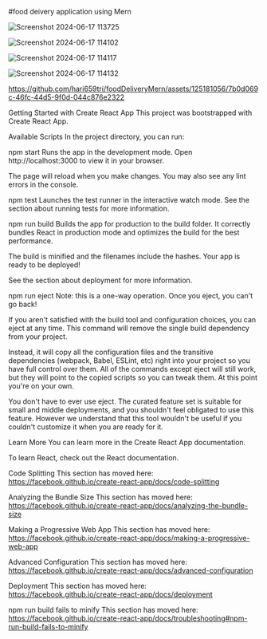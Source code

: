 #food deivery application using Mern
<div align='centre'> 


![Screenshot 2024-06-17 113725](https://github.com/hari659tri/foodDeliveryMern/assets/125181056/7d2a69d6-6edf-4d85-b2e2-e1e25ab5a2f7)

![Screenshot 2024-06-17 114102](https://github.com/hari659tri/foodDeliveryMern/assets/125181056/2f7cd228-4224-4bda-8e40-1d231c7f9a11)

![Screenshot 2024-06-17 114117](https://github.com/hari659tri/foodDeliveryMern/assets/125181056/2ae101ff-a409-4805-b4db-7ec69cd85572)

![Screenshot 2024-06-17 114132](https://github.com/hari659tri/foodDeliveryMern/assets/125181056/dc152380-a1c9-4555-a4bf-d96547499ba4)

https://github.com/hari659tri/foodDeliveryMern/assets/125181056/7b0d069c-46fc-44d5-9f0d-044c876e2322




</div>


Getting Started with Create React App
This project was bootstrapped with Create React App.

Available Scripts
In the project directory, you can run:

npm start
Runs the app in the development mode.
Open http://localhost:3000 to view it in your browser.

The page will reload when you make changes.
You may also see any lint errors in the console.

npm test
Launches the test runner in the interactive watch mode.
See the section about running tests for more information.

npm run build
Builds the app for production to the build folder.
It correctly bundles React in production mode and optimizes the build for the best performance.

The build is minified and the filenames include the hashes.
Your app is ready to be deployed!

See the section about deployment for more information.

npm run eject
Note: this is a one-way operation. Once you eject, you can't go back!

If you aren't satisfied with the build tool and configuration choices, you can eject at any time. This command will remove the single build dependency from your project.

Instead, it will copy all the configuration files and the transitive dependencies (webpack, Babel, ESLint, etc) right into your project so you have full control over them. All of the commands except eject will still work, but they will point to the copied scripts so you can tweak them. At this point you're on your own.

You don't have to ever use eject. The curated feature set is suitable for small and middle deployments, and you shouldn't feel obligated to use this feature. However we understand that this tool wouldn't be useful if you couldn't customize it when you are ready for it.

Learn More
You can learn more in the Create React App documentation.

To learn React, check out the React documentation.

Code Splitting
This section has moved here: https://facebook.github.io/create-react-app/docs/code-splitting

Analyzing the Bundle Size
This section has moved here: https://facebook.github.io/create-react-app/docs/analyzing-the-bundle-size

Making a Progressive Web App
This section has moved here: https://facebook.github.io/create-react-app/docs/making-a-progressive-web-app

Advanced Configuration
This section has moved here: https://facebook.github.io/create-react-app/docs/advanced-configuration

Deployment
This section has moved here: https://facebook.github.io/create-react-app/docs/deployment

npm run build fails to minify
This section has moved here: https://facebook.github.io/create-react-app/docs/troubleshooting#npm-run-build-fails-to-minify



